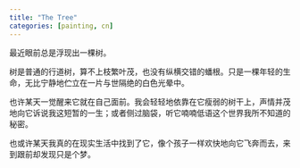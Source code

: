 ```yaml
---
title: "The Tree"
categories: [painting, cn]
---
```


最近眼前总是浮现出一棵树。

树是普通的行道树，算不上枝繁叶茂，也没有纵横交错的蟠根。只是一棵年轻的生命，无比宁静地伫立在一片与世隔绝的白色光晕中。

也许某天一觉醒来它就在自己面前。我会轻轻地依靠在它瘦弱的树干上，声情并茂地向它诉说我这短暂的一生；或者侧过脑袋，听它喃喃低语这个世界我所不知道的秘密。

也或许某天我真的在现实生活中找到了它，像个孩子一样欢快地向它飞奔而去，来到跟前却发现只是个梦。
